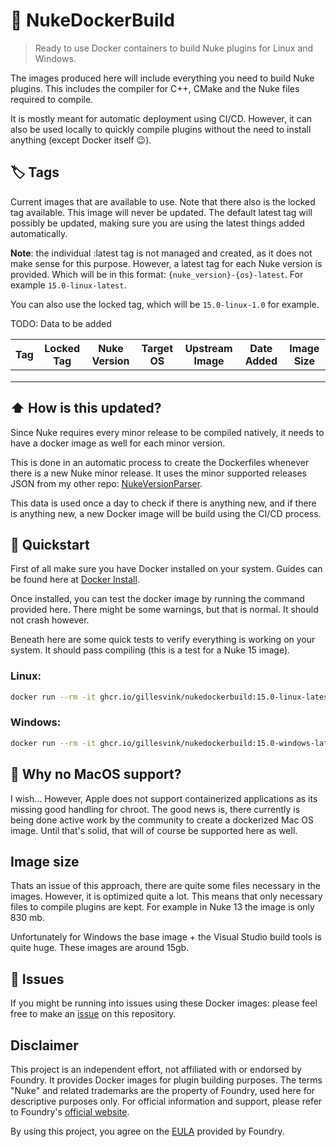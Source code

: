 # 🐬 NukeDockerBuild 
> Ready to use Docker containers to build Nuke plugins for Linux and Windows.


The images produced here will include everything you need to build Nuke plugins. This includes the compiler for C++, CMake and the Nuke files required to compile.

It is mostly meant for automatic deployment using CI/CD. However, it can also be used locally to quickly compile plugins without the need to install anything (except Docker itself 😉).

## 🏷 Tags
Current images that are available to use. Note that there also is the locked tag available. This image will never be updated. The default latest tag will possibly be updated, making sure you are using the latest things added automatically.

**Note**: the individual :latest tag is not managed and created, as it does not make sense for this purpose. However, a latest tag for each Nuke version is provided. Which will be in this format: `{nuke_version}-{os}-latest`. For example `15.0-linux-latest`.

You can also use the locked tag, which will be `15.0-linux-1.0` for example.

TODO: Data to be added

| Tag | Locked Tag | Nuke Version | Target OS | Upstream Image | Date Added | Image Size
|-----|------------|--------------|------------------|-------|------|-------|
|     |            |              |                  |       |      |
|     |            |              |                  |       |      |
|     |            |              |                  |       |      |


## ⬆️ How is this updated? 
Since Nuke requires every minor release to be compiled natively, it needs to have a docker image as well for each minor version.

This is done in an automatic process to create the Dockerfiles whenever there is a new Nuke minor release. It uses the minor supported releases JSON from my other repo: [NukeVersionParser](https://github.com/gillesvink/NukeVersionParser).

This data is used once a day to check if there is anything new, and if there is anything new, a new Docker image will be build using the CI/CD process.

## 📝 Quickstart 
First of all make sure you have Docker installed on your system. Guides can be found here at [Docker Install](https://docs.docker.com/engine/install/).

Once installed, you can test the docker image by running the command provided here. There might be some warnings, but that is normal. It should not crash however.

Beneath here are some quick tests to verify everything is working on your system. It should pass compiling (this is a test for a Nuke 15 image). 

### Linux:
```bash
docker run --rm -it ghcr.io/gillesvink/nukedockerbuild:15.0-linux-latest bash -c "cd /nuke_tests && cmake . -B build && cmake --build build"
```
### Windows:
```bash
docker run --rm -it ghcr.io/gillesvink/nukedockerbuild:15.0-windows-latest Powershell -Command "cd C:\nuke_tests && cmake . -B build && cmake --build build"
```


## 🍎 Why no MacOS support? 
I wish... However, Apple does not support containerized applications as its missing good handling for chroot. The good news is, there currently is being done active work by the community to create a dockerized Mac OS image. Until that's solid, that will of course be supported here as well.

## Image size
Thats an issue of this approach, there are quite some files necessary in the images. However, it is optimized quite a lot. This means that only necessary files to compile plugins are kept. For example in Nuke 13 the image is only 830 mb.

Unfortunately for Windows the base image + the Visual Studio build tools is quite huge. These images are around 15gb.


## 🔨 Issues 
If you might be running into issues using these Docker images: please feel free to make an [issue](https://github.com/gillesvink/NukeVersionParser/issues) on this repository.

## Disclaimer
This project is an independent effort, not affiliated with or endorsed by Foundry. 
It provides Docker images for plugin building purposes. 
The terms "Nuke" and related trademarks are the property of Foundry, 
used here for descriptive purposes only. For official information and support, 
please refer to Foundry's [official website](https://www.foundry.com/).

By using this project, you agree on the [EULA](https://www.foundry.com/eula) provided by Foundry.